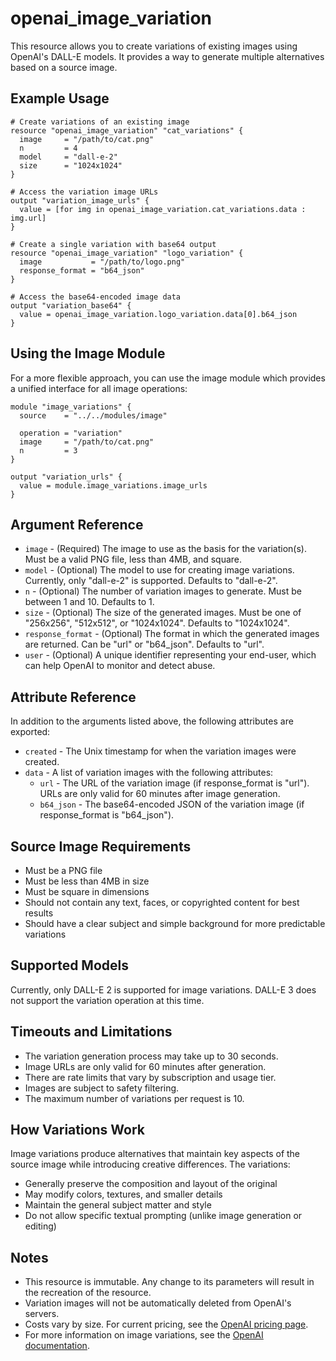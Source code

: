 # openai_image_variation

This resource allows you to create variations of existing images using OpenAI's DALL-E models. It provides a way to generate multiple alternatives based on a source image.

## Example Usage

```hcl
# Create variations of an existing image
resource "openai_image_variation" "cat_variations" {
  image     = "/path/to/cat.png"
  n         = 4
  model     = "dall-e-2"
  size      = "1024x1024"
}

# Access the variation image URLs
output "variation_image_urls" {
  value = [for img in openai_image_variation.cat_variations.data : img.url]
}

# Create a single variation with base64 output
resource "openai_image_variation" "logo_variation" {
  image           = "/path/to/logo.png"
  response_format = "b64_json"
}

# Access the base64-encoded image data
output "variation_base64" {
  value = openai_image_variation.logo_variation.data[0].b64_json
}
```

## Using the Image Module

For a more flexible approach, you can use the image module which provides a unified interface for all image operations:

```hcl
module "image_variations" {
  source    = "../../modules/image"
  
  operation = "variation"
  image     = "/path/to/cat.png"
  n         = 3
}

output "variation_urls" {
  value = module.image_variations.image_urls
}
```

## Argument Reference

* `image` - (Required) The image to use as the basis for the variation(s). Must be a valid PNG file, less than 4MB, and square.
* `model` - (Optional) The model to use for creating image variations. Currently, only "dall-e-2" is supported. Defaults to "dall-e-2".
* `n` - (Optional) The number of variation images to generate. Must be between 1 and 10. Defaults to 1.
* `size` - (Optional) The size of the generated images. Must be one of "256x256", "512x512", or "1024x1024". Defaults to "1024x1024".
* `response_format` - (Optional) The format in which the generated images are returned. Can be "url" or "b64_json". Defaults to "url".
* `user` - (Optional) A unique identifier representing your end-user, which can help OpenAI to monitor and detect abuse.

## Attribute Reference

In addition to the arguments listed above, the following attributes are exported:

* `created` - The Unix timestamp for when the variation images were created.
* `data` - A list of variation images with the following attributes:
  * `url` - The URL of the variation image (if response_format is "url"). URLs are only valid for 60 minutes after image generation.
  * `b64_json` - The base64-encoded JSON of the variation image (if response_format is "b64_json").

## Source Image Requirements

- Must be a PNG file
- Must be less than 4MB in size
- Must be square in dimensions
- Should not contain any text, faces, or copyrighted content for best results
- Should have a clear subject and simple background for more predictable variations

## Supported Models

Currently, only DALL-E 2 is supported for image variations. DALL-E 3 does not support the variation operation at this time.

## Timeouts and Limitations

- The variation generation process may take up to 30 seconds.
- Image URLs are only valid for 60 minutes after generation.
- There are rate limits that vary by subscription and usage tier.
- Images are subject to safety filtering.
- The maximum number of variations per request is 10.

## How Variations Work

Image variations produce alternatives that maintain key aspects of the source image while introducing creative differences. The variations:

- Generally preserve the composition and layout of the original
- May modify colors, textures, and smaller details
- Maintain the general subject matter and style
- Do not allow specific textual prompting (unlike image generation or editing)

## Notes

- This resource is immutable. Any change to its parameters will result in the recreation of the resource.
- Variation images will not be automatically deleted from OpenAI's servers.
- Costs vary by size. For current pricing, see the [OpenAI pricing page](https://openai.com/pricing).
- For more information on image variations, see the [OpenAI documentation](https://platform.openai.com/docs/guides/images/variations). 